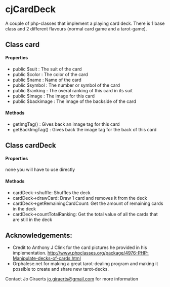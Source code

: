 cjCardDeck
==========

A couple of php-classes that implement a playing card deck. There is 1 base class and 2 different flavours (normal card game and a tarot-game).


Class card
----------
#### Properties
- public $suit      :  The suit of the card
- public $color     :  The color of the card
- public $name      :  Name of the card
- public $symbol    :  The number or symbol of the card
- public $ranking   :  The overal ranking of this card in its suit
- public $image     :  The image for this card
- public $backimage :  The image of the backside of the card

#### Methods
- getImgTag()       :  Gives back an image tag for this card
- getBackImgTag()   :  Gives back the image tag for the back of this card



Class cardDeck
-------
#### Properties

none you will have to use directly

#### Methods
- cardDeck->shuffle: Shuffles the deck
- cardDeck->drawCard: Draw 1 card and removes it from the deck
- cardDeck->getRemainingCardCount: Get the amount of remaining cards in the deck
- cardDeck->countTotalRanking: Get the total value of all the cards that are still in the deck


Acknowledgements:
---------
- Credit to Anthony J Clink for the card pictures he provided in his implementation.
  http://www.phpclasses.org/package/4976-PHP-Manipulate-decks-of-cards.html
- Orphalese.net for making a great tarot-dealing program and making it possible to create and share new tarot-decks.


Contact Jo Giraerts <jo.giraerts@gmail.com> for more information
